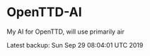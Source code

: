 # OpenTTD-AI
My AI for OpenTTD, will use primarily air

Latest backup: Sun Sep 29 08:04:01 UTC 2019
